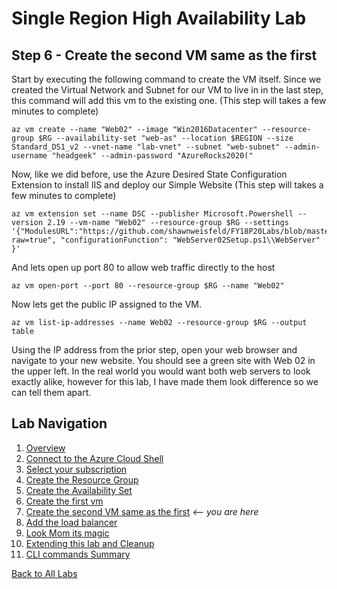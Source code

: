 # Single Region High Availability Lab 
## Step 6 - Create the second VM same as the first

Start by executing the following command to create the VM itself. Since we created the Virtual Network and Subnet for our VM to live in in the last step, this command will add this vm to the existing one.  (This step will takes a few minutes to complete)

```
az vm create --name "Web02" --image "Win2016Datacenter" --resource-group $RG --availability-set "web-as" --location $REGION --size Standard_DS1_v2 --vnet-name "lab-vnet" --subnet "web-subnet" --admin-username "headgeek" --admin-password "AzureRocks2020("
```

Now, like we did before, use the Azure Desired State Configuration Extension to install IIS and deploy our Simple Website  (This step will takes a few minutes to complete)

```
az vm extension set --name DSC --publisher Microsoft.Powershell --version 2.19 --vm-name "Web02" --resource-group $RG --settings '{"ModulesURL":"https://github.com/shawnweisfeld/FY18P20Labs/blob/master/AzureIaaS/SingleRegionHALab/assets/WebServerSetup.zip?raw=true", "configurationFunction": "WebServer02Setup.ps1\\WebServer" }'
```

And lets open up port 80 to allow web traffic directly to the host

```
az vm open-port --port 80 --resource-group $RG --name "Web02"
```

Now lets get the public IP assigned to the VM.

```
az vm list-ip-addresses --name Web02 --resource-group $RG --output table
```

Using the IP address from the prior step, open your web browser and navigate to your new website. You should see a green site with Web 02 in the upper left. In the real world you would want both web servers to look exactly alike, however for this lab, I have made them look difference so we can tell them apart. 

## Lab Navigation
1. [Overview](./) 
1. [Connect to the Azure Cloud Shell](./step01.html)
1. [Select your subscription](./step02.html)
1. [Create the Resource Group](./step03.html)
1. [Create the Availability Set](./step04.html)
1. [Create the first vm](./step05.html)
1. [Create the second VM same as the first](./step06.html) *<-- you are here*
1. [Add the load balancer](./step07.html)
1. [Look Mom its magic](./step08.html)
1. [Extending this lab and Cleanup](./step09.html)
1. [CLI commands Summary](./summary.html)

[Back to All Labs](../index.html)